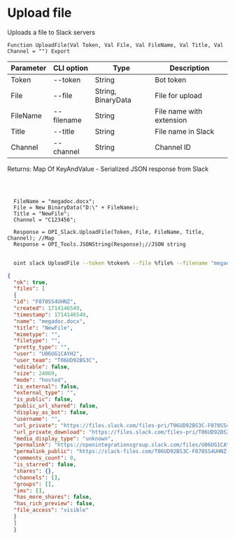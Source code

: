 ﻿---
sidebar_position: 2
---

# Upload file
 Uploads a file to Slack servers



`Function UploadFile(Val Token, Val File, Val FileName, Val Title, Val Channel = "") Export`

  | Parameter | CLI option | Type | Description |
  |-|-|-|-|
  | Token | --token | String | Bot token |
  | File | --file | String, BinaryData | File for upload |
  | FileName | --filename | String | File name with extension |
  | Title | --title | String | File name in Slack |
  | Channel | --channel | String | Channel ID |

  
  Returns:  Map Of KeyAndValue - Serialized JSON response from Slack

<br/>




```bsl title="Code example"
  
  FileName = "megadoc.docx";
  File = New BinaryData("D:\" + FileName);
  Title = "NewFile";
  Channel = "C123456";
  
  Response = OPI_Slack.UploadFile(Token, File, FileName, Title, Channel); //Map
  Response = OPI_Tools.JSONString(Response);//JSON string
```



```sh title="CLI command example"
    
  oint slack UploadFile --token %token% --file %file% --filename "megadoc.docx" --title %title% --channel "C123456"

```

```json title="Result"
{
  "ok": true,
  "files": [
  {
  "id": "F070SS4UHNZ",
  "created": 1714146549,
  "timestamp": 1714146549,
  "name": "megadoc.docx",
  "title": "NewFile",
  "mimetype": "",
  "filetype": "",
  "pretty_type": "",
  "user": "U06UG1CAYH2",
  "user_team": "T06UD92BS3C",
  "editable": false,
  "size": 24069,
  "mode": "hosted",
  "is_external": false,
  "external_type": "",
  "is_public": false,
  "public_url_shared": false,
  "display_as_bot": false,
  "username": "",
  "url_private": "https://files.slack.com/files-pri/T06UD92BS3C-F070SS4UHNZ/megadoc.docx",
  "url_private_download": "https://files.slack.com/files-pri/T06UD92BS3C-F070SS4UHNZ/download/megadoc.docx",
  "media_display_type": "unknown",
  "permalink": "https://openintegrationsgroup.slack.com/files/U06UG1CAYH2/F070SS4UHNZ/megadoc.docx",
  "permalink_public": "https://slack-files.com/T06UD92BS3C-F070SS4UHNZ-e68bef4a91",
  "comments_count": 0,
  "is_starred": false,
  "shares": {},
  "channels": [],
  "groups": [],
  "ims": [],
  "has_more_shares": false,
  "has_rich_preview": false,
  "file_access": "visible"
  }
  ]
  }
```
